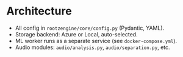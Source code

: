 # Architecture

- All config in `rootzengine/core/config.py` (Pydantic, YAML).
- Storage backend: Azure or Local, auto-selected.
- ML worker runs as a separate service (see `docker-compose.yml`).
- Audio modules: `audio/analysis.py`, `audio/separation.py`, etc.
